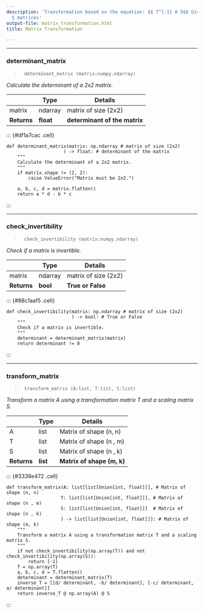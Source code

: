```yaml
---
description: 'Transformation based on the equation: $$ T^{-1} A S$$ Given A, T and
  S matrices'
output-file: matrix_transformation.html
title: Matrix Transformation

---
```




<!-- WARNING: THIS FILE WAS AUTOGENERATED! DO NOT EDIT! -->

---

### determinant_matrix

>      determinant_matrix (matrix:numpy.ndarray)

*Calculate the determinant of a 2x2 matrix.*

|    | **Type** | **Details** |
| -- | -------- | ----------- |
| matrix | ndarray | matrix of size (2x2) |
| **Returns** | **float** | **determinant of the matrix** |


::: {#df1a7cac .cell}
``` {.python .cell-code code-fold="show" code-summary="Exported source"}
def determinant_matrix(matrix: np.ndarray # matrix of size (2x2)
                     ) -> float: # determinant of the matrix
    """
    Calculate the determinant of a 2x2 matrix.
    """
    if matrix.shape != (2, 2):
        raise ValueError("Matrix must be 2x2.")
    
    a, b, c, d = matrix.flatten()
    return a * d - b * c
```
:::


---

### check_invertibility

>      check_invertibility (matrix:numpy.ndarray)

*Check if a matrix is invertible.*

|    | **Type** | **Details** |
| -- | -------- | ----------- |
| matrix | ndarray | matrix of size (2x2) |
| **Returns** | **bool** | **True or False** |


::: {#88c1aaf5 .cell}
``` {.python .cell-code code-fold="show" code-summary="Exported source"}
def check_invertibility(matrix: np.ndarray # matrix of size (2x2)
                        ) -> bool: # True or False
    """
    Check if a matrix is invertible.
    """
    determinant = determinant_matrix(matrix)
    return determinant != 0
```
:::


---

### transform_matrix

>      transform_matrix (A:list, T:list, S:list)

*Transform a matrix A using a transformation matrix T and a scaling matrix S.*

|    | **Type** | **Details** |
| -- | -------- | ----------- |
| A | list | Matrix of shape (n, n) |
| T | list | Matrix of shape (n , m) |
| S | list | Matrix of shape (n , k) |
| **Returns** | **list** | **Matrix of shape (m, k)** |


::: {#3339e472 .cell}
``` {.python .cell-code code-fold="show" code-summary="Exported source"}
def transform_matrix(A: list[list[Union[int, float]]], # Matrix of shape (n, n)
					T: list[list[Union[int, float]]], # Matrix of shape (n , m)
					S: list[list[Union[int, float]]]  # Matrix of shape (n , k)
                    ) -> list[list[Union[int, float]]]: # Matrix of shape (m, k)
	"""
	Transform a matrix A using a transformation matrix T and a scaling matrix S.
	"""
	if not check_invertibility(np.array(T)) and not check_invertibility(np.array(S)):
		return [-1]
	T = np.array(T)
	a, b, c, d = T.flatten()
	determinant = determinant_matrix(T)
	inverse_T = [[d/ determinant, -b/ determinant], [-c/ determinant, a/ determinant]]
	return inverse_T @ np.array(A) @ S
```
:::



